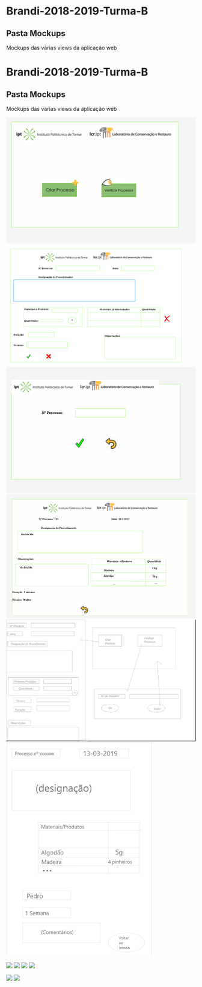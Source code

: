 # Brandi-2018-2019-Turma-B
## Pasta Mockups
Mockups das várias views da aplicação web

# Brandi-2018-2019-Turma-B
## Pasta Mockups
Mockups das várias views da aplicação web

![](/Mockups/Folha_de_obra/1.png)
![](/Mockups/Folha_de_obra/2.png)
![](/Mockups/Folha_de_obra/3.png)
![](/Mockups/Folha_de_obra/4.png)
![](/Mockups/Folha_de_obra/Principal_V1.png)
![](/Mockups/Folha_de_obra/Processo_V1.png)

![](https://github.com/iptomar/Brandi-2018-2019-Turma-B/blob/master/Mockups/Ficha_T%C3%A9cnica/%20Condi%C3%A7%C3%B5es.jpg)
![](/Mockups/Ficha_Técnica/Estado.jpg)
![](/Mockups/Ficha_Técnica/fontes.jpg)
![](/Mockups/Ficha_Técnica/inicio.jpg)

![](/Mockups/Testes_Solubilização/mockup1.png)
![](/Mockups/Testes_Solubilização/mockup1.png)



